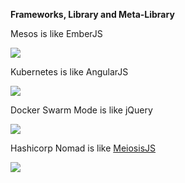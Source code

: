 **Frameworks, Library and Meta-Library**

Mesos is like EmberJS

<img src="https://itjumpstart.files.wordpress.com/2016/12/emberjs.jpg">

Kubernetes is like AngularJS

<img src="https://itjumpstart.files.wordpress.com/2016/12/angularjs.png">

Docker Swarm Mode is like jQuery

<img src="https://itjumpstart.files.wordpress.com/2016/12/jquery.png">

Hashicorp Nomad is like [MeiosisJS](http://meiosis.js.org/)

<img src="https://itjumpstart.files.wordpress.com/2016/12/minds.jpg">
